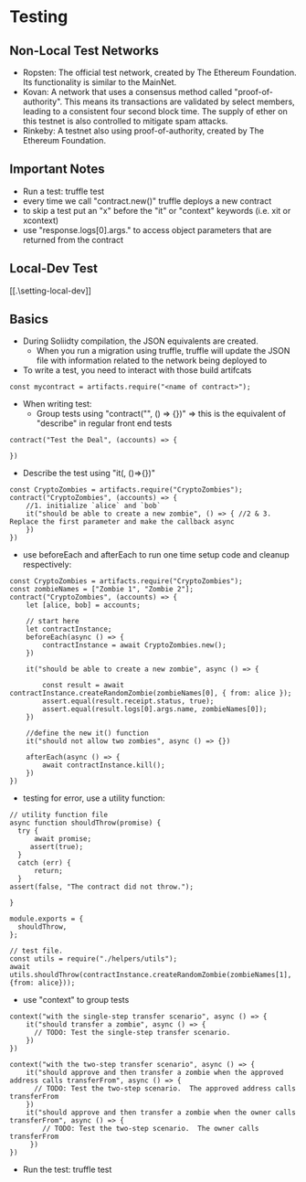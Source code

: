 # Testing 

## Non-Local Test Networks
* Ropsten: The official test network, created by The Ethereum Foundation. Its functionality is similar to the MainNet.
* Kovan: A network that uses a consensus method called "proof-of-authority". This means its transactions are validated by select members, leading to a consistent four second block time. The supply of ether on this testnet is also controlled to mitigate spam attacks.
* Rinkeby: A testnet also using proof-of-authority, created by The Ethereum Foundation.

## Important Notes
* Run a test: truffle test
* every time we call "contract.new()" truffle deploys a new contract 
* to skip a test put an "x" before the "it" or "context" keywords (i.e. xit or xcontext)
* use "response.logs[0].args.<param name>" to access object parameters that are returned from the contract

## Local-Dev Test
[[.\setting-local-dev]]

## Basics
* During Soliidty compilation, the JSON equivalents are created. 
    * When you run a migration using truffle, truffle will update the JSON file with information related to the network being deployed to
* To write a test, you need to interact with those build artifcats
```
const mycontract = artifacts.require("<name of contract>");
```
* When writing test: 
  * Group tests using "contract("<description>", (<accounts listing>) => {})" => this is the equivalent of "describe" in regular front end tests
```
contract("Test the Deal", (accounts) => {

})
```
  * Describe the test using "it(<description>, ()=>{})"
```
const CryptoZombies = artifacts.require("CryptoZombies");
contract("CryptoZombies", (accounts) => {
    //1. initialize `alice` and `bob`
    it("should be able to create a new zombie", () => { //2 & 3. Replace the first parameter and make the callback async
    })
})
```
* use beforeEach and afterEach to run one time setup code and cleanup respectively: 
```
const CryptoZombies = artifacts.require("CryptoZombies");
const zombieNames = ["Zombie 1", "Zombie 2"];
contract("CryptoZombies", (accounts) => {
    let [alice, bob] = accounts;

    // start here
    let contractInstance;
    beforeEach(async () => {
        contractInstance = await CryptoZombies.new();
    })

    it("should be able to create a new zombie", async () => {

        const result = await contractInstance.createRandomZombie(zombieNames[0], { from: alice });
        assert.equal(result.receipt.status, true);
        assert.equal(result.logs[0].args.name, zombieNames[0]);
    })

    //define the new it() function
    it("should not allow two zombies", async () => {})

    afterEach(async () => {
        await contractInstance.kill();
    })
})
```
* testing for error, use a utility function: 
```
// utility function file
async function shouldThrow(promise) {
  try {
      await promise;
     assert(true);
  }
  catch (err) {
      return;
  }
assert(false, "The contract did not throw.");

}

module.exports = {
  shouldThrow,
};

// test file.
const utils = require("./helpers/utils");
await utils.shouldThrow(contractInstance.createRandomZombie(zombieNames[1], {from: alice}));
```
* use "context" to group tests
```
context("with the single-step transfer scenario", async () => {
    it("should transfer a zombie", async () => {
      // TODO: Test the single-step transfer scenario.
    })
})

context("with the two-step transfer scenario", async () => {
    it("should approve and then transfer a zombie when the approved address calls transferFrom", async () => {
      // TODO: Test the two-step scenario.  The approved address calls transferFrom
    })
    it("should approve and then transfer a zombie when the owner calls transferFrom", async () => {
        // TODO: Test the two-step scenario.  The owner calls transferFrom
     })
})
```

* Run the test: truffle test

